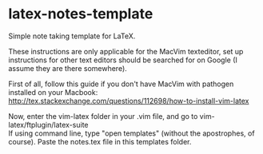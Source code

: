 # latex-notes-template
Simple note taking template for LaTeX.  
  
These instructions are only applicable for the MacVim texteditor, set up instructions for other text editors should be searched for on Google (I assume they are there somewhere).  
  
First of all, follow this guide if you don't have MacVim with pathogen installed on your Macbook: http://tex.stackexchange.com/questions/112698/how-to-install-vim-latex    
    
Now, enter the vim-latex folder in your .vim file, and go to vim-latex/ftplugin/latex-suite   
If using command line, type "open templates" (without the apostrophes, of course). Paste the notes.tex file in this templates folder.  

